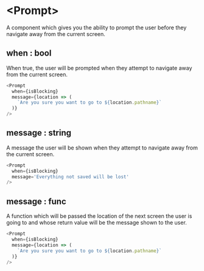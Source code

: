 # &lt;Prompt>

A component which gives you the ability to prompt the user before they navigate away from the current screen.

## when : bool

When true, the user will be prompted when they attempt to navigate away from the current screen.

```js
<Prompt
  when={isBlocking}
  message={location => (
    `Are you sure you want to go to ${location.pathname}`
  )}
/>
```

## message : string

A message the user will be shown when they attempt to navigate away from the current screen.

```js
<Prompt
  when={isBlocking}
  message='Everything not saved will be lost'
/>
```

## message : func

A function which will be passed the location of the next screen the user is going to and whose return value will be the message shown to the user.

```js
<Prompt
  when={isBlocking}
  message={location => (
    `Are you sure you want to go to ${location.pathname}`
  )}
/>
```